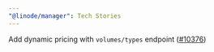 ```yaml
---
"@linode/manager": Tech Stories
---
```


Add dynamic pricing with `volumes/types` endpoint ([#10376](https://github.com/linode/manager/pull/10376))
